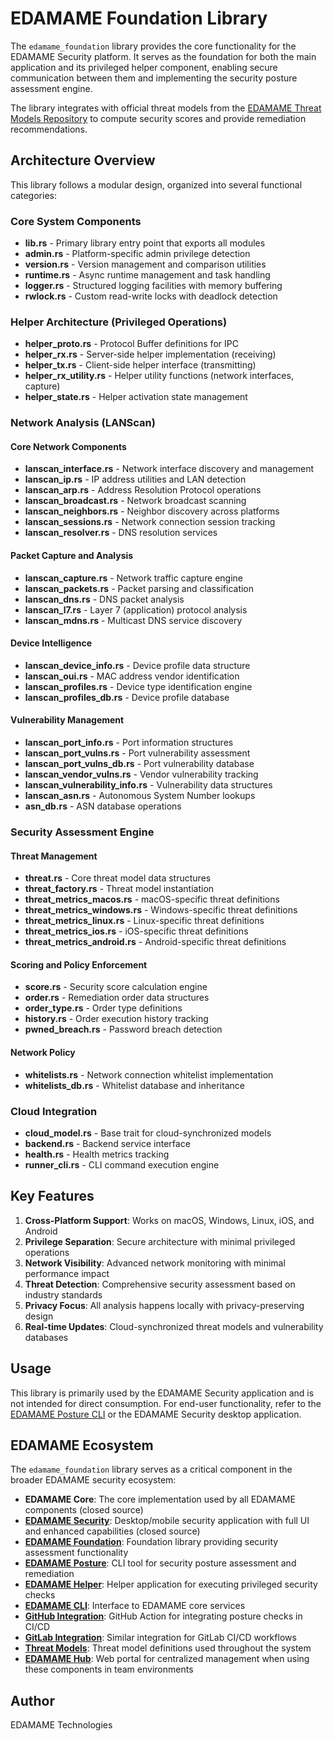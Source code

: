 # EDAMAME Foundation Library

The `edamame_foundation` library provides the core functionality for the EDAMAME Security platform. It serves as the foundation for both the main application and its privileged helper component, enabling secure communication between them and implementing the security posture assessment engine.

The library integrates with official threat models from the [EDAMAME Threat Models Repository](https://github.com/edamametechnologies/threatmodels) to compute security scores and provide remediation recommendations.

## Architecture Overview

This library follows a modular design, organized into several functional categories:

### Core System Components

- **lib.rs** - Primary library entry point that exports all modules
- **admin.rs** - Platform-specific admin privilege detection
- **version.rs** - Version management and comparison utilities
- **runtime.rs** - Async runtime management and task handling
- **logger.rs** - Structured logging facilities with memory buffering
- **rwlock.rs** - Custom read-write locks with deadlock detection

### Helper Architecture (Privileged Operations)

- **helper_proto.rs** - Protocol Buffer definitions for IPC
- **helper_rx.rs** - Server-side helper implementation (receiving)
- **helper_tx.rs** - Client-side helper interface (transmitting)
- **helper_rx_utility.rs** - Helper utility functions (network interfaces, capture)
- **helper_state.rs** - Helper activation state management

### Network Analysis (LANScan)

#### Core Network Components
- **lanscan_interface.rs** - Network interface discovery and management
- **lanscan_ip.rs** - IP address utilities and LAN detection
- **lanscan_arp.rs** - Address Resolution Protocol operations
- **lanscan_broadcast.rs** - Network broadcast scanning
- **lanscan_neighbors.rs** - Neighbor discovery across platforms
- **lanscan_sessions.rs** - Network connection session tracking
- **lanscan_resolver.rs** - DNS resolution services

#### Packet Capture and Analysis
- **lanscan_capture.rs** - Network traffic capture engine
- **lanscan_packets.rs** - Packet parsing and classification
- **lanscan_dns.rs** - DNS packet analysis
- **lanscan_l7.rs** - Layer 7 (application) protocol analysis
- **lanscan_mdns.rs** - Multicast DNS service discovery

#### Device Intelligence
- **lanscan_device_info.rs** - Device profile data structure
- **lanscan_oui.rs** - MAC address vendor identification
- **lanscan_profiles.rs** - Device type identification engine
- **lanscan_profiles_db.rs** - Device profile database

#### Vulnerability Management
- **lanscan_port_info.rs** - Port information structures
- **lanscan_port_vulns.rs** - Port vulnerability assessment
- **lanscan_port_vulns_db.rs** - Port vulnerability database
- **lanscan_vendor_vulns.rs** - Vendor vulnerability tracking
- **lanscan_vulnerability_info.rs** - Vulnerability data structures
- **lanscan_asn.rs** - Autonomous System Number lookups
- **asn_db.rs** - ASN database operations

### Security Assessment Engine

#### Threat Management
- **threat.rs** - Core threat model data structures
- **threat_factory.rs** - Threat model instantiation
- **threat_metrics_macos.rs** - macOS-specific threat definitions
- **threat_metrics_windows.rs** - Windows-specific threat definitions
- **threat_metrics_linux.rs** - Linux-specific threat definitions
- **threat_metrics_ios.rs** - iOS-specific threat definitions
- **threat_metrics_android.rs** - Android-specific threat definitions

#### Scoring and Policy Enforcement
- **score.rs** - Security score calculation engine
- **order.rs** - Remediation order data structures
- **order_type.rs** - Order type definitions
- **history.rs** - Order execution history tracking
- **pwned_breach.rs** - Password breach detection

#### Network Policy
- **whitelists.rs** - Network connection whitelist implementation
- **whitelists_db.rs** - Whitelist database and inheritance

### Cloud Integration

- **cloud_model.rs** - Base trait for cloud-synchronized models
- **backend.rs** - Backend service interface
- **health.rs** - Health metrics tracking
- **runner_cli.rs** - CLI command execution engine

## Key Features

1. **Cross-Platform Support**: Works on macOS, Windows, Linux, iOS, and Android
2. **Privilege Separation**: Secure architecture with minimal privileged operations
3. **Network Visibility**: Advanced network monitoring with minimal performance impact
4. **Threat Detection**: Comprehensive security assessment based on industry standards
5. **Privacy Focus**: All analysis happens locally with privacy-preserving design
6. **Real-time Updates**: Cloud-synchronized threat models and vulnerability databases

## Usage

This library is primarily used by the EDAMAME Security application and is not intended for direct consumption. For end-user functionality, refer to the [EDAMAME Posture CLI](https://github.com/edamametechnologies/edamame_posture_cli) or the EDAMAME Security desktop application.

## EDAMAME Ecosystem

The `edamame_foundation` library serves as a critical component in the broader EDAMAME security ecosystem:

- **EDAMAME Core**: The core implementation used by all EDAMAME components (closed source)
- **[EDAMAME Security](https://github.com/edamametechnologies)**: Desktop/mobile security application with full UI and enhanced capabilities (closed source)
- **[EDAMAME Foundation](https://github.com/edamametechnologies/edamame_foundation)**: Foundation library providing security assessment functionality
- **[EDAMAME Posture](https://github.com/edamametechnologies/edamame_posture_cli)**: CLI tool for security posture assessment and remediation
- **[EDAMAME Helper](https://github.com/edamametechnologies/edamame_helper)**: Helper application for executing privileged security checks
- **[EDAMAME CLI](https://github.com/edamametechnologies/edamame_cli)**: Interface to EDAMAME core services
- **[GitHub Integration](https://github.com/edamametechnologies/edamame_posture_action)**: GitHub Action for integrating posture checks in CI/CD
- **[GitLab Integration](https://gitlab.com/edamametechnologies/edamame_posture_action)**: Similar integration for GitLab CI/CD workflows
- **[Threat Models](https://github.com/edamametechnologies/threatmodels)**: Threat model definitions used throughout the system
- **[EDAMAME Hub](https://hub.edamame.tech)**: Web portal for centralized management when using these components in team environments

## Author

EDAMAME Technologies